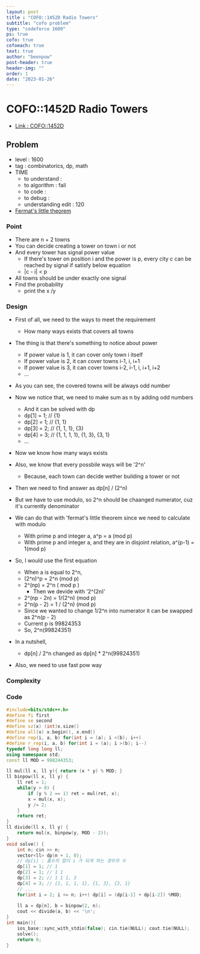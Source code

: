 ```yaml
---
layout: post
title : "COFO::1452D Radio Towers"
subtitle: "cofo problem"
type: "codeforce 1600"
ps: true
cofo: true
cofoeach: true
text: true
author: "beenpow"
post-header: true
header-img: ""
order: 1
date: "2023-01-26"
---
```

# COFO::1452D Radio Towers
- [Link : COFO::1452D](https://codeforces.com/problemset/problem/1452/D)


## Problem 

- level : 1600
- tag : combinatorics, dp, math
- TIME
  - to understand    : 
  - to algorithm     : fail
  - to code          : 
  - to debug         : 
  - understanding edit : 120
- [Fermat's little theorem](https://rebro.kr/105)

### Point
- There are n + 2 towns
- You can decide creating a tower on town i or not
- And every tower has signal power value
  - If there's tower on position i and the power is p, every city c can be reached by signal if satisfy below equation
  - |c - i| < p 
- All towns should be under exactly one signal
- Find the probability 
  - print the x /y 


### Design
- First of all, we need to the ways to meet the requirement
  - How many ways exists that covers all towns
- The thing is that there's something to notice about power
  - If power value is 1, it can cover only town i itself
  - If power value is 2, it can cover towns i-1, i, i+1
  - If power value is 3, it can cover towns i-2, i-1, i, i+1, i+2
  - ...
- As you can see, the covered towns will be always odd number
- Now we notice that, we need to make sum as n by adding odd numbers
  - And it can be solved with dp
  - dp[1] = 1; // {1}
  - dp[2] = 1; // {1, 1}
  - dp[3] = 2; // {1, 1, 1}, {3}
  - dp[4] = 3; // {1, 1, 1, 1}, {1, 3}, {3, 1}
  - ...
- Now we know how many ways exists
- Also, we know that every possbile ways will be '2^n'
  - Because, each town can decide wether building a tower or not
- Then we need to find answer as dp[n] / (2^n)
- But we have to use modulo, so 2^n should be chaanged numerator, cuz it's currently denominator
- We can do that with 'fermat's little theorem since we need to calculate with modulo
  - With prime p and integer a, a^p = a (mod p)
  - With prime p and integer a, and they are in disjoint relation, a^(p-1) = 1(mod p)
- So, I would use the first equation
  - When a is equal to 2^n,
  - (2^n)^p = 2^n (mod p)
  - 2^(np) = 2^n ( mod p )
    - Then we devide with '2^(2n)'
  - 2^(np - 2n) = 1/(2^n) (mod p)
  - 2^n(p - 2) = 1 / (2^n) (mod p)
  - Since we wanted to change 1/2^n into numerator it can be swapped as 2^n(p - 2)
  - Current p is 99824353
  - So, 2^n(99824351)

- In a nutshell, 
  - dp[n] / 2^n changed as dp[n] * 2^n(99824351)
- Also, we need to use fast pow way

### Complexity

### Code

```cpp
#include<bits/stdc++.h>
#define fi first
#define se second
#define sz(x) (int)x.size()
#define all(x) x.begin(), x.end()
#define rep(i, a, b) for(int i = (a); i <(b); i++)
#define r_rep(i, a, b) for(int i = (a); i >(b); i--)
typedef long long ll;
using namespace std;
const ll MOD = 998244353;

ll mul(ll x, ll y){ return (x * y) % MOD; }
ll binpow(ll x, ll y) {
    ll ret = 1;
    while(y > 0) {
        if (y % 2 == 1) ret = mul(ret, x);
        x = mul(x, x);
        y /= 2;
    }
    return ret;
}
ll divide(ll x, ll y) {
    return mul(x, binpow(y, MOD - 2));
}
void solve() {
    int n; cin >> n;
    vector<ll> dp(n + 1, 0);
    // dp[i] : 홀수의 합이 i 가 되게 하는 경우의 수
    dp[1] = 1; // 1
    dp[2] = 1; // 1 1
    dp[3] = 2; // 1 1 1, 3
    dp[4] = 3; // {1, 1, 1, 1}, {1, 3}, {3, 1}
    // ...
    for(int i = 2; i <= n; i++) dp[i] = (dp[i-1] + dp[i-2]) %MOD;
    
    ll a = dp[n], b = binpow(2, n);
    cout << divide(a, b) << '\n';
}
int main(){
    ios_base::sync_with_stdio(false); cin.tie(NULL); cout.tie(NULL);
    solve();
    return 0;
}
```
